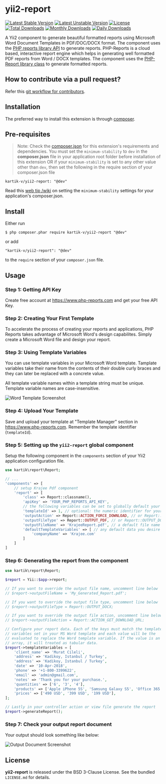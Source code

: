 yii2-report
===========

[![Latest Stable Version](https://poser.pugx.org/kartik-v/yii2-report/v/stable)](https://packagist.org/packages/kartik-v/yii2-report)
[![Latest Unstable Version](https://poser.pugx.org/kartik-v/yii2-report/v/unstable)](https://packagist.org/packages/kartik-v/yii2-report)
[![License](https://poser.pugx.org/kartik-v/yii2-report/license)](https://packagist.org/packages/kartik-v/yii2-report)
[![Total Downloads](https://poser.pugx.org/kartik-v/yii2-report/downloads)](https://packagist.org/packages/kartik-v/yii2-report)
[![Monthly Downloads](https://poser.pugx.org/kartik-v/yii2-report/d/monthly)](https://packagist.org/packages/kartik-v/yii2-report)
[![Daily Downloads](https://poser.pugx.org/kartik-v/yii2-report/d/daily)](https://packagist.org/packages/kartik-v/yii2-report)

A Yii2 component to generate beautiful formatted reports using Microsoft Word Document Templates in PDF/DOC/DOCX format. The component uses the [PHP reports library API](https://www.php-reports.com/) to generate reports. PHP-Reports is a cloud based, interactive report engine which helps in generating well formatted PDF reports from Word / DOCX templates. The component uses the [PHP-Report library class](https://github.com/murat-cileli/php-reports) to generate formatted reports.

How to contribute via a pull request?
-------------------------------------
Refer this [git workflow for contributors](.github/GIT-WORKFLOW.md).

## Installation

The preferred way to install this extension is through [composer](http://getcomposer.org/download/).

## Pre-requisites

> Note: Check the [composer.json](https://github.com/kartik-v/yii2-dropdown-x/blob/master/composer.json) for this extension's requirements and dependencies. 
You must set the `minimum-stability` to `dev` in the **composer.json** file in your application root folder before installation of this extension OR
if your `minimum-stability` is set to any other value other than `dev`, then set the following in the require section of your composer.json file

```
kartik-v/yii2-report: "@dev"
```

Read this [web tip /wiki](http://webtips.krajee.com/setting-composer-minimum-stability-application/) on setting the `minimum-stability` settings for your application's composer.json.

## Install

Either run

```
$ php composer.phar require kartik-v/yii2-report "@dev"
```

or add

```
"kartik-v/yii2-report": "@dev"
```

to the ```require``` section of your `composer.json` file.

## Usage

### Step 1: Getting API Key 

Create free account at https://www.php-reports.com and get your free API Key. 

### Step 2: Creating Your First Template

To accelerate the process of creating your reports and applications, PHP Reports takes advantage of Microsoft Word's design capabilites. Simply create a Microsoft Word file and design your report.

### Step 3: Using Template Variables

You can use template variables in your Microsoft Word template. Tamplate variables take their name from the contents of their double curly braces and they can later be replaced with a concrete value.

All template variable names within a template string must be unique. Template variable names are case-insensitive.

![Word Template Screenshot](https://www.php-reports.com/images/php-reports-variables.png)

### Step 4: Upload Your Template

Save and upload your template at "Template Manager" section in https://www.php-reports.com. Remember the template identifier (`templateId`).

### Step 5: Setting up the `yii2-report` global component

Setup the following component in the `components` section of your Yii2 application configuration file.

```php
use kartik\report\Report;

// ...
'components' => [
    // setup Krajee Pdf component
    'report' => [
        'class' => Report::classname(),
        'apiKey' => 'YOUR_PHP_REPORTS_API_KEY',
        // the following variables can be set to globally default your settings
        'templateId' => 1, // optional: the numeric identifier for your default global template 
        'outputAction' => Report::ACTION_FORCE_DOWNLOAD, // or Report::ACTION_GET_DOWNLOAD_URL 
        'outputFileType' => Report::OUTPUT_PDF, // or Report::OUTPUT_DOCX
        'outputFileName' => 'KrajeeReport.pdf', // a default file name if 
        'defaultTemplateVariables' => [ // any default data you desire to always default
            'companyName' => 'Krajee.com'
        ]
    ]
]
```

### Step 6: Generating the report from the component

```php
use kartik\report\Report;

$report = Yii::$app->report;

// If you want to override the output file name, uncomment line below
// $report->outputFileName = 'My_Generated_Report.pdf';

// If you want to override the output file type, uncomment line below
// $report->outputFileType = Report::OUTPUT_DOCX;

// If you want to override the output file action, uncomment line below
// $report->outputFileAction = Report::ACTION_GET_DOWNLOAD_URL;

// Configure your report data. Each of the keys must match the template 
// variables set in your MS Word template and each value will be the
// evaluated to replace the Word template variable. If the value is an 
// array, it will treated as tabular data.
$report->templateVariables = [
    'client_name' => 'Murat Cileli', 
    'address' => 'Kadikoy, Istanbul / Turkey', 
    'address' => 'Kadikoy, Istanbul / Turkey', 
    'date' => '10-Apr-2018', 
    'phone' => '+1-800-3399622', 
    'email' => 'admin@gmail.com', 
    'notes' => 'Thank you for your purchase.', 
    'quantities' => ['6', '3', '4'], 
    'products' => ['Apple iPhone 5S', 'Samsung Galaxy S5', 'Office 365 License'], 
    'prices' => ['490 USD', '399 USD', '199 USD'], 
];

// Lastly in your controller action or view file generate the report
$report->generateReport();
```

### Step 7: Check your output report document

Your output should look something like below:

![Output Document Screenshot](https://www.php-reports.com/images/php-reports-values.png)

## License

**yii2-report** is released under the BSD 3-Clause License. See the bundled `LICENSE.md` for details.